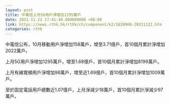 ```yaml
---
layout: post
title: 中電信上月5G用戶淨增加1295萬戶
date: 2021-11-22 17:41:49.000000000 +08:00
link: https://news.rthk.hk/rthk/ch/component/k2/1620960-20211122.htm
categories: rthk
---
```


中電信公布，10月移動用戶淨增加158萬戶，增至3.71億戶，首10個月累計淨增加2022萬戶。

上月5G用戶淨增加1295萬戶，增至1.68億戶，首10個月累計淨增加8199萬戶。

上月有線寬頻用戶淨增加98萬戶，增至近1.69億戶，首10個月累計淨增加1009萬戶。

至於固定電話用戶總數近1.07億戶，上月淨減少18萬戶，首10個月累計淨減少97萬戶。
